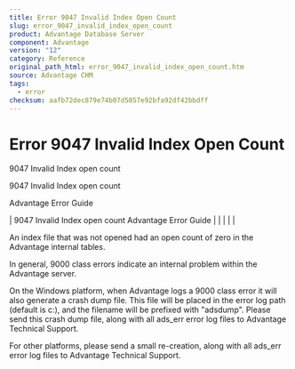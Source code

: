 ```yaml
---
title: Error 9047 Invalid Index Open Count
slug: error_9047_invalid_index_open_count
product: Advantage Database Server
component: Advantage
version: "12"
category: Reference
original_path_html: error_9047_invalid_index_open_count.htm
source: Advantage CHM
tags:
  - error
checksum: aafb72dec879e74b07d5057e92bfa92df42bbdff
---
```


# Error 9047 Invalid Index Open Count

9047 Invalid Index open count

9047 Invalid Index open count

Advantage Error Guide

| 9047 Invalid Index open count  Advantage Error Guide |  |  |  |  |

An index file that was not opened had an open count of zero in the Advantage internal tables.

In general, 9000 class errors indicate an internal problem within the Advantage server.

On the Windows platform, when Advantage logs a 9000 class error it will also generate a crash dump file. This file will be placed in the error log path (default is c:\), and the filename will be prefixed with "adsdump". Please send this crash dump file, along with all ads\_err error log files to Advantage Technical Support.

For other platforms, please send a small re-creation, along with all ads\_err error log files to Advantage Technical Support.
